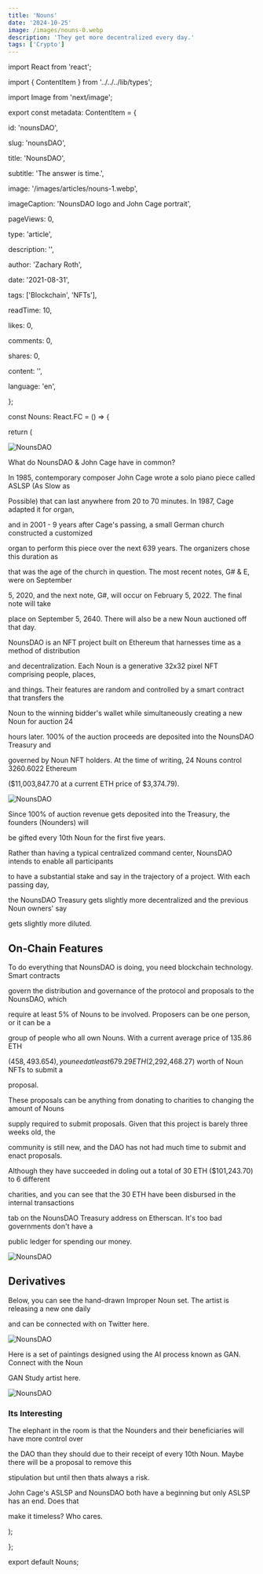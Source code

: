 ```yaml
---
title: 'Nouns'
date: '2024-10-25'
image: /images/nouns-0.webp
description: 'They get more decentralized every day.'
tags: ['Crypto']
---
```


import React from 'react';

import { ContentItem } from '../../../lib/types';

import Image from 'next/image';

export const metadata: ContentItem = {

id: 'nounsDAO',

slug: 'nounsDAO',

title: 'NounsDAO',

subtitle: 'The answer is time.',

image: '/images/articles/nouns-1.webp',

imageCaption: 'NounsDAO logo and John Cage portrait',

pageViews: 0,

type: 'article',

description: '',

author: 'Zachary Roth',

date: '2021-08-31',

tags: ['Blockchain', 'NFTs'],

readTime: 10,

likes: 0,

comments: 0,

shares: 0,

content: '',

language: 'en',

};

const Nouns: React.FC = () => {

return (

<article>

<Image src="/images/articles/nouns-2.webp" alt="NounsDAO" width={1000} height={1000} />

<p>What do NounsDAO & John Cage have in common?</p>

<p>

In 1985, contemporary composer John Cage wrote a solo piano piece called ASLSP (As Slow as

Possible) that can last anywhere from 20 to 70 minutes. In 1987, Cage adapted it for organ,

and in 2001 - 9 years after Cage's passing, a small German church constructed a customized

organ to perform this piece over the next 639 years. The organizers chose this duration as

that was the age of the church in question. The most recent notes, G# & E, were on September

5, 2020, and the next note, G#, will occur on February 5, 2022. The final note will take

place on September 5, 2640. There will also be a new Noun auctioned off that day.

</p>

<p>

NounsDAO is an NFT project built on Ethereum that harnesses time as a method of distribution

and decentralization. Each Noun is a generative 32x32 pixel NFT comprising people, places,

and things. Their features are random and controlled by a smart contract that transfers the

Noun to the winning bidder's wallet while simultaneously creating a new Noun for auction 24

hours later. 100% of the auction proceeds are deposited into the NounsDAO Treasury and

governed by Noun NFT holders. At the time of writing, 24 Nouns control 3260.6022 Ethereum

($11,003,847.70 at a current ETH price of $3,374.79).

</p>

<Image src="/images/articles/nouns-3.webp" alt="NounsDAO" width={1000} height={1000} />

<p>

Since 100% of auction revenue gets deposited into the Treasury, the founders (Nounders) will

be gifted every 10th Noun for the first five years.

</p>

<p>

Rather than having a typical centralized command center, NounsDAO intends to enable all participants

to have a substantial stake and say in the trajectory of a project. With each passing day,

the NounsDAO Treasury gets slightly more decentralized and the previous Noun owners' say

gets slightly more diluted.

</p>

<h2>On-Chain Features</h2>

<p>

To do everything that NounsDAO is doing, you need blockchain technology. Smart contracts

govern the distribution and governance of the protocol and proposals to the NounsDAO, which

require at least 5% of Nouns to be involved. Proposers can be one person, or it can be a

group of people who all own Nouns. With a current average price of 135.86 ETH

($458,493.654), you need at least 679.29 ETH ($2,292,468.27) worth of Noun NFTs to submit a

proposal.

</p>

<p>

These proposals can be anything from donating to charities to changing the amount of Nouns

supply required to submit proposals. Given that this project is barely three weeks old, the

community is still new, and the DAO has not had much time to submit and enact proposals.

</p>

<p>

Although they have succeeded in doling out a total of 30 ETH ($101,243.70) to 6 different

charities, and you can see that the 30 ETH have been disbursed in the internal transactions

tab on the NounsDAO Treasury address on Etherscan. It's too bad governments don't have a

public ledger for spending our money.

</p>

<Image src="/images/articles/nouns-4.webp" alt="NounsDAO" width={1000} height={1000} />

<h2>Derivatives</h2>

<p>

Below, you can see the hand-drawn Improper Noun set. The artist is releasing a new one daily

and can be connected with on Twitter here.

</p>

<Image src="/images/articles/nouns-5.webp" alt="NounsDAO" width={1000} height={1000} />

<p>

Here is a set of paintings designed using the AI process known as GAN. Connect with the Noun

GAN Study artist here.

</p>

<Image src="/images/articles/nouns-6.webp" alt="NounsDAO" width={1000} height={1000} />

<h3>Its Interesting</h3>

<p>

The elephant in the room is that the Nounders and their beneficiaries will have more control over

the DAO than they should due to their receipt of every 10th Noun. Maybe there will be a proposal to remove this

stipulation but until then thats always a risk.

</p>

<p>

John Cage's ASLSP and NounsDAO both have a beginning but only ASLSP has an end. Does that

make it timeless? Who cares.

</p>

</article>

);

};

export default Nouns;

